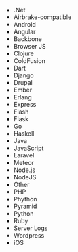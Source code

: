 * .Net
* Airbrake-compatible
* Android
* Angular
* Backbone
* Browser JS
* Clojure
* ColdFusion
* Dart
* Django
* Drupal
* Ember
* Erlang
* Express
* Flash
* Flask
* Go
* Haskell
* Java
* JavaScript
* Laravel
* Meteor
* Node.js
* NodeJS
* Other
* PHP
* Phython
* Pyramid
* Python
* Ruby
* Server Logs
* Wordpress
* iOS
